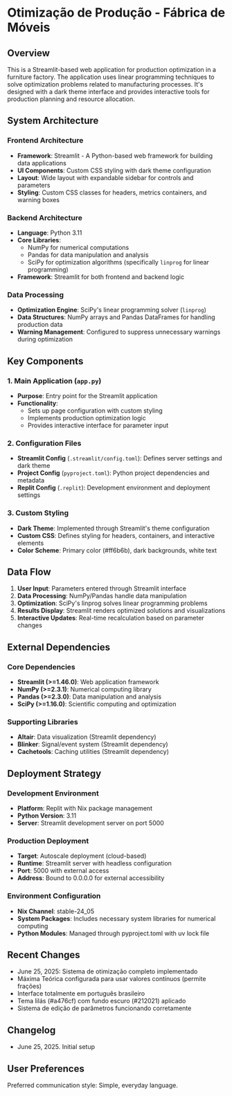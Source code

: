 # Otimização de Produção - Fábrica de Móveis

## Overview

This is a Streamlit-based web application for production optimization in a furniture factory. The application uses linear programming techniques to solve optimization problems related to manufacturing processes. It's designed with a dark theme interface and provides interactive tools for production planning and resource allocation.

## System Architecture

### Frontend Architecture
- **Framework**: Streamlit - A Python-based web framework for building data applications
- **UI Components**: Custom CSS styling with dark theme configuration
- **Layout**: Wide layout with expandable sidebar for controls and parameters
- **Styling**: Custom CSS classes for headers, metrics containers, and warning boxes

### Backend Architecture
- **Language**: Python 3.11
- **Core Libraries**:
  - NumPy for numerical computations
  - Pandas for data manipulation and analysis
  - SciPy for optimization algorithms (specifically `linprog` for linear programming)
- **Framework**: Streamlit for both frontend and backend logic

### Data Processing
- **Optimization Engine**: SciPy's linear programming solver (`linprog`)
- **Data Structures**: NumPy arrays and Pandas DataFrames for handling production data
- **Warning Management**: Configured to suppress unnecessary warnings during optimization

## Key Components

### 1. Main Application (`app.py`)
- **Purpose**: Entry point for the Streamlit application
- **Functionality**: 
  - Sets up page configuration with custom styling
  - Implements production optimization logic
  - Provides interactive interface for parameter input

### 2. Configuration Files
- **Streamlit Config** (`.streamlit/config.toml`): Defines server settings and dark theme
- **Project Config** (`pyproject.toml`): Python project dependencies and metadata
- **Replit Config** (`.replit`): Development environment and deployment settings

### 3. Custom Styling
- **Dark Theme**: Implemented through Streamlit's theme configuration
- **Custom CSS**: Defines styling for headers, containers, and interactive elements
- **Color Scheme**: Primary color (#ff6b6b), dark backgrounds, white text

## Data Flow

1. **User Input**: Parameters entered through Streamlit interface
2. **Data Processing**: NumPy/Pandas handle data manipulation
3. **Optimization**: SciPy's linprog solves linear programming problems
4. **Results Display**: Streamlit renders optimized solutions and visualizations
5. **Interactive Updates**: Real-time recalculation based on parameter changes

## External Dependencies

### Core Dependencies
- **Streamlit (>=1.46.0)**: Web application framework
- **NumPy (>=2.3.1)**: Numerical computing library
- **Pandas (>=2.3.0)**: Data manipulation and analysis
- **SciPy (>=1.16.0)**: Scientific computing and optimization

### Supporting Libraries
- **Altair**: Data visualization (Streamlit dependency)
- **Blinker**: Signal/event system (Streamlit dependency)
- **Cachetools**: Caching utilities (Streamlit dependency)

## Deployment Strategy

### Development Environment
- **Platform**: Replit with Nix package management
- **Python Version**: 3.11
- **Server**: Streamlit development server on port 5000

### Production Deployment
- **Target**: Autoscale deployment (cloud-based)
- **Runtime**: Streamlit server with headless configuration
- **Port**: 5000 with external access
- **Address**: Bound to 0.0.0.0 for external accessibility

### Environment Configuration
- **Nix Channel**: stable-24_05
- **System Packages**: Includes necessary system libraries for numerical computing
- **Python Modules**: Managed through pyproject.toml with uv lock file

## Recent Changes
- June 25, 2025: Sistema de otimização completo implementado
- Máxima Teórica configurada para usar valores contínuos (permite frações)
- Interface totalmente em português brasileiro
- Tema lilás (#a476cf) com fundo escuro (#212021) aplicado
- Sistema de edição de parâmetros funcionando corretamente

## Changelog
- June 25, 2025. Initial setup

## User Preferences

Preferred communication style: Simple, everyday language.